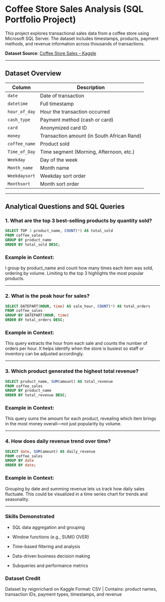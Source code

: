 # Coffee Store Sales Analysis (SQL Portfolio Project)

This project explores transactional sales data from a coffee store using Microsoft SQL Server. The dataset includes timestamps, products, payment methods, and revenue information across thousands of transactions.

**Dataset Source**: [Coffee Store Sales – Kaggle](https://www.kaggle.com/datasets/reignrichard/coffee-store-sales?resource=download)

---

## Dataset Overview

| Column         | Description                                      |
|----------------|--------------------------------------------------|
| `date`         | Date of transaction                              |
| `datetime`     | Full timestamp                                   |
| `hour_of_day`  | Hour the transaction occurred                    |
| `cash_type`    | Payment method (cash or card)                    |
| `card`         | Anonymized card ID                               |
| `money`        | Transaction amount (in South African Rand)       |
| `coffee_name`  | Product sold                                     |
| `Time_of_Day`  | Time segment (Morning, Afternoon, etc.)          |
| `Weekday`      | Day of the week                                  |
| `Month_name`   | Month name                                       |
| `Weekdaysort`  | Weekday sort order                               |
| `Monthsort`    | Month sort order                                 |

---

## Analytical Questions and SQL Queries

### 1. What are the top 3 best-selling products by quantity sold?
```sql
SELECT TOP 3 product_name, COUNT(*) AS total_sold
FROM coffee_sales
GROUP BY product_name
ORDER BY total_sold DESC;
```
### Example in Context:
I group by product_name and count how many times each item was sold, ordering by volume. Limiting to the top 3 highlights the most popular products.

---

### 2. What is the peak hour for sales?
```sql
SELECT DATEPART(HOUR, time) AS sale_hour, COUNT(*) AS total_orders
FROM coffee_sales
GROUP BY DATEPART(HOUR, time)
ORDER BY total_orders DESC;
```
### Example in Context:
This query extracts the hour from each sale and counts the number of orders per hour. It helps identify when the store is busiest so staff or inventory can be adjusted accordingly.

---

### 3. Which product generated the highest total revenue?
```sql
SELECT product_name, SUM(amount) AS total_revenue
FROM coffee_sales
GROUP BY product_name
ORDER BY total_revenue DESC;
```
### Example in Context:
This query sums the amount for each product, revealing which item brings in the most money overall—not just popularity by volume.

---

### 4. How does daily revenue trend over time?
```sql
SELECT date, SUM(amount) AS daily_revenue
FROM coffee_sales
GROUP BY date
ORDER BY date;
```
### Example in Context:
Grouping by date and summing revenue lets us track how daily sales fluctuate. This could be visualized in a time series chart for trends and seasonality.

---

### Skills Demonstrated
* SQL data aggregation and grouping

* Window functions (e.g., SUM() OVER)

* Time-based filtering and analysis

* Data-driven business decision making

* Subqueries and performance metrics

### Dataset Credit
Dataset by reignrichard on Kaggle
Format: CSV | Contains: product names, transaction IDs, payment types, timestamps, and revenue
